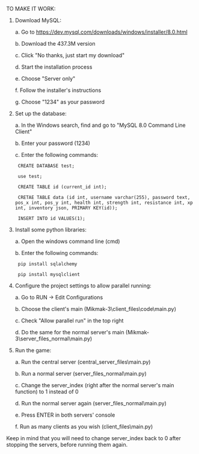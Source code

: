 TO MAKE IT WORK:

1. Download MySQL: 

    a. Go to https://dev.mysql.com/downloads/windows/installer/8.0.html
 
    b. Download the 437.3M version
 
    c. Click "No thanks, just start my download"
    
    d. Start the installation process
    
    e. Choose "Server only"
    
    f. Follow the installer's instructions
    
    g. Choose "1234" as your password
 
 
2. Set up the database:

    a. In the Windows search, find and go to "MySQL 8.0 Command Line Client"
    
    b. Enter your password (1234)
    
    c. Enter the following commands:
    
        CREATE DATABASE test;
        
        use test;
        
        CREATE TABLE id (current_id int);
        
        CRETAE TABLE data (id int, username varchar(255), password text, pos_x int, pos_y int, health int, strength int, resistance int, xp int, inventory json, PRIMARY KEY(id));
        
        INSERT INTO id VALUES(1);
        

3. Install some python libraries:

    a. Open the windows command line (cmd)
    
    b. Enter the following commands:
    
        pip install sqlalchemy
        
        pip install mysqlclient
        

4. Configure the project settings to allow parallel running:

    a. Go to RUN -> Edit Configurations
    
    b. Choose the client's main (Mikmak-3\client_files\code\main.py)
    
    c. Check "Allow parallel run" in the top right
    
    d. Do the same for the normal server's main (Mikmak-3\server_files_normal\main.py)
    

5. Run the game:

    a. Run the central server (central_server_files\main.py)
    
    b. Run a normal server (server_files_normal\main.py)
    
    c. Change the server_index (right after the normal server's main function) to 1 instead of 0
    
    d. Run the normal server again (server_files_normal\main.py)
    
    e. Press ENTER in both servers' console
    
    f. Run as many clients as you wish (client_files\main.py)
    

Keep in mind that you will need to change server_index back to 0 after stopping the servers, before running them again.
